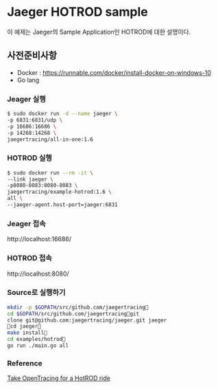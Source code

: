 # Jaeger HOTROD sample 

이 예제는 Jaeger의 Sample Application인 HOTROD에 대한 설명이다.

## 사전준비사항
 - Docker : https://runnable.com/docker/install-docker-on-windows-10
 - Go lang

 ### Jeager 실행
 ```bash
 $ sudo docker run -d --name jaeger \
-p 6831:6831/udp \
-p 16686:16686 \
-p 14268:14268 \
jaegertracing/all-in-one:1.6
```
### HOTROD 실행

```bash
$ sudo docker run --rm -it \
--link jaeger \
-p8080-8083:8080-8083 \
jaegertracing/example-hotrod:1.6 \
all \
--jaeger-agent.host-port=jaeger:6831

```

### Jeager 접속
http://localhost:16686/

### HOTROD 접속 
http://localhost:8080/


### Source로 실행하기
```bash
mkdir -p $GOPATH/src/github.com/jaegertracing
cd $GOPATH/src/github.com/jaegertracinggit 
clone git@github.com:jaegertracing/jaeger.git jaeger
cd jaeger
make install
cd examples/hotrod
go run ./main.go all
```


### Reference
[Take OpenTracing for a HotROD ride](https://medium.com/opentracing/take-opentracing-for-a-hotrod-ride-f6e3141f7941)

